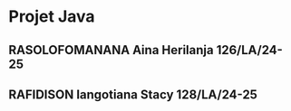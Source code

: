 # Projet Java
## RASOLOFOMANANA Aina Herilanja 126/LA/24-25
## RAFIDISON Iangotiana Stacy 128/LA/24-25
